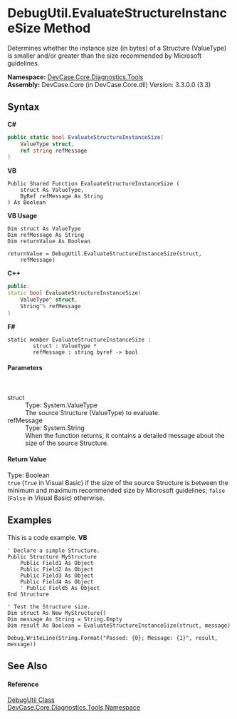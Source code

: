 # DebugUtil.EvaluateStructureInstanceSize Method 
 

Determines whether the instance size (in bytes) of a Structure (ValueType) is smaller and/or greater than the size recommended by Microsoft guidelines.

**Namespace:**&nbsp;<a href="N_DevCase_Core_Diagnostics_Tools">DevCase.Core.Diagnostics.Tools</a><br />**Assembly:**&nbsp;DevCase.Core (in DevCase.Core.dll) Version: 3.3.0.0 (3.3)

## Syntax

**C#**<br />
``` C#
public static bool EvaluateStructureInstanceSize(
	ValueType struct,
	ref string refMessage
)
```

**VB**<br />
``` VB
Public Shared Function EvaluateStructureInstanceSize ( 
	struct As ValueType,
	ByRef refMessage As String
) As Boolean
```

**VB Usage**<br />
``` VB Usage
Dim struct As ValueType
Dim refMessage As String
Dim returnValue As Boolean

returnValue = DebugUtil.EvaluateStructureInstanceSize(struct, 
	refMessage)
```

**C++**<br />
``` C++
public:
static bool EvaluateStructureInstanceSize(
	ValueType^ struct, 
	String^% refMessage
)
```

**F#**<br />
``` F#
static member EvaluateStructureInstanceSize : 
        struct : ValueType * 
        refMessage : string byref -> bool 

```


#### Parameters
&nbsp;<dl><dt>struct</dt><dd>Type: System.ValueType<br />The source Structure (ValueType) to evaluate.</dd><dt>refMessage</dt><dd>Type: System.String<br />When the function returns, it contains a detailed message about the size of the source Structure.</dd></dl>

#### Return Value
Type: Boolean<br />`true` (`True` in Visual Basic) if the size of the source Structure is between the minimum and maximum recommended size by Microsoft guidelines; `false` (`False` in Visual Basic) otherwise.

## Examples
This is a code example. 
**VB**<br />
``` VB
' Declare a simple Structure.
Public Structure MyStructure
    Public Field1 As Object
    Public Field2 As Object
    Public Field3 As Object
    Public Field4 As Object
    ' Public Field5 As Object
End Structure

' Test the Structure size.
Dim struct As New MyStructure()
Dim message As String = String.Empty
Dim result As Boolean = EvaluateStructureInstanceSize(struct, message)

Debug.WriteLine(String.Format("Passed: {0}; Message: {1}", result, message))
```


## See Also


#### Reference
<a href="T_DevCase_Core_Diagnostics_Tools_DebugUtil">DebugUtil Class</a><br /><a href="N_DevCase_Core_Diagnostics_Tools">DevCase.Core.Diagnostics.Tools Namespace</a><br />